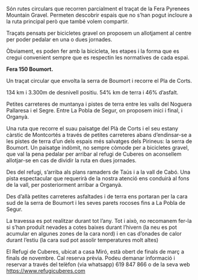 Són rutes circulars que recorren parcialment el traçat de la Fera Pyrenees Mountain Gravel. Permeten descobrir espais que no s’han pogut incloure a la ruta principal però que també volem compartir.

Traçats pensats per bicicletes gravel on proposem un allotjament al centre per poder pedalar en una o dues jornades.

Òbviament, es poden fer amb la bicicleta, les etapes i la forma que es cregui convenient sempre que es respectin les normatives de cada espai.

**Fera 150 Boumort.**

Un traçat circular que envolta la serra de Boumort i recorre el Pla de Corts.

134 km i 3.300m de desnivell positiu. 54% km de terra i 46% d’asfalt.

Petites carreteres de muntanya i pistes de terra entre les valls del Noguera Pallaresa i el Segre. Entre La Pobla de Segur, on proposem inici i final, i Organyà.

Una ruta que recorre el suau paisatge del Plà de Corts i el seu estany càrstic de Montcortés a través de petites carreteres abans d’endinsar-se a les pistes de terra d’un dels espais més salvatges dels Pirineus: la serra de Boumort.
Un paisatge indòmit, no sempre còmode per a bicicletes gravel, que val la pena pedalar per arribar al refugi de Cuberes on aconsellem allotjar-se en cas de dividir la ruta en dues jornades.

Des del refugi, s’arriba als plans ramaders de Taús i a la vall de Cabó. Una pista espectacular que requerirà de la nostra atenció ens conduirà al fons de la vall, per posteriorment arribar a Organyà.

Des d’allà petites carreteres asfaltades i de terra ens portaran per la cara sud de la serra de Boumort i les seves parets rocoses fins a La Pobla de Segur.

La travessa es pot realitzar durant tot l’any. Tot i això, no recomanem fer-la si s’han produït nevades a cotes baixes durant l’hivern (la neu es pot acumular en algunes zones de la cara nord) i en cas d’onades de calor durant l’estiu (la cara sud pot assolir temperatures molt altes)

El Refugi de Cuberes, ubicat a casa Miró, està obert de finals de març a finals de novembre. Cal reserva prèvia. Podeu demanar informació i reservar a través del telèfon (via whatsapp) 619 847 866 o de la seva web <https://www.refugicuberes.com>
